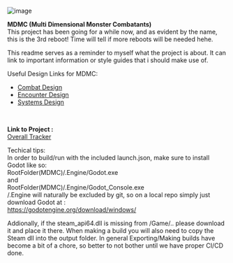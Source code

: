 ![image](https://github.com/FreshDaikon/MDMC3/assets/36603973/87a01509-36a9-4656-979c-191fd4dcca6c)


**MDMC (Multi Dimensional Monster Combatants)** </br>
This project has been going for a while now, and as evident by the name, this is the 3rd reboot!
Time will tell if more reboots will be needed hehe. </br>

This readme serves as a reminder to myself what the project is about.
It can link to important information or style guides that i should make use of.

Useful Design Links for MDMC: </br>
- [Combat Design](https://github.com/FreshDaikon/MDMC3/wiki/Combat) </br>
- [Encounter Design](https://github.com/FreshDaikon/MDMC3/wiki/Bosses-and-Arenas) </br>
- [Systems Design](https://github.com/FreshDaikon/MDMC3/wiki/System) </br>
 </br>
 
**Link to Project :** </br>
[Overall Tracker](https://github.com/users/FreshDaikon/projects/1)</br>


Techical tips:</br>
In order to build/run with the included launch.json, make sure to install Godot like so:</br>
RootFolder(MDMC)/.Engine/Godot.exe</br>
and </br>
RootFolder(MDMC)/.Engine/Godot_Console.exe</br>
/.Engine will naturally be excluded by git, so on a local repo simply just download Godot at :</br>
https://godotengine.org/download/windows/</br>

Addionally, if the steam_api64.dll is missing from /Game/.. please download it and place it there.
When making a build you will also need to copy the Steam dll into the output folder.
In general Exporting/Making builds have become a bit of a chore, so better to not bother until we have proper CI/CD done.










